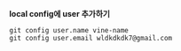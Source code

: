 **local config에 user 추가하기**

```
git config user.name vine-name
git config user.email wldkdkdk7@gmail.com
```
